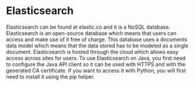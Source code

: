 # Elasticsearch

Elasticsearch can be found at elastic.co and it is a NoSQL database. Elasticsearch is an open-source database which means that users can access and make use of it free of charge. This database uses a documents data model which means that the data stored has to be modeled as a single document. Elasticsearch is hosted through the cloud which allows easy access across sites for users. To use Elasticsearch on Java, you first need to configure the Java API client so it can be used with HTTPS and with the generated CA certificate. If you want to access it with Python, you will first need to install it using the pip helper.